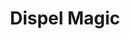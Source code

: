 ---
title: "Dispel Magic"

spell:
  schools:
    - name:        "Abjuration"
      subschools:  []
      descriptors: []
  classes:
    - name:  "Bard"
      abbr:  "Brd"
      level: 3
    - name:  "Cleric"
      abbr:  "Clr"
      level: 3
    - name:  "Druid"
      abbr:  "Drd"
      level: 4
    - name:  "Paladin"
      abbr:  "Pal"
      level: 3
    - name:  "Sorcerer/Wizard"
      abbr:  "Sor/Wiz"
      level: 3
  domains:
    - name:  "Magic"
      abbr:  "Magic"
      level: 3
  components:         [V, S]
  castingTime:        "1 standard action"
  range:              "Medium (100 ft. + 10 ft./level)"
  target:             "One spellcaster, creature, or object; or 20-ft.-radius burst"
  duration:           "Instantaneous"
  savingThrow:        "None"
  spellResistance:    "No"
  description:        |
    You can use dispel magic to end ongoing spells that have been cast on a creature or object, to temporarily suppress the magical abilities of a magic item, to end ongoing spells (or at least their effects) within an area, or to counter another spellcaster's spell. A dispelled spell ends as if its duration had expired. Some spells, as detailed in their descriptions, can't be defeated by dispel magic. Dispel magic can dispel (but not counter) spell-like effects just as it does spells.

    **Note:** The effect of a spell with an instantaneous duration can't be dispelled, because the magical effect is already over before the dispel magic can take effect.

    You choose to use dispel magic in one of three ways: a targeted dispel, an area dispel, or a counterspell:

    Targeted Dispel: One object, creature, or spell is the target of the dispel magic spell. You make a dispel check ({% die_roll 1 20 0 %} + your caster level, maximum +10) against the spell or against each ongoing spell currently in effect on the object or creature. The DC for this dispel check is 11 + the spell's caster level. If you succeed on a particular check, that spell is dispelled; if you fail, that spell remains in effect.

    If you target an object or creature that is the effect of an ongoing spell (such as a monster summoned by monster summoning), you make a dispel check to end the spell that conjured the object or creature.

    If the object that you target is a magic item, you make a dispel check against the item's caster level. If you succeed, all the item's magical properties are suppressed for {% die_roll 1 4 0 %} rounds, after which the item recovers on its own. A suppressed item becomes nonmagical for the duration of the effect. An interdimensional interface (such as a bag of holding) is temporarily closed. A magic item's physical properties are unchanged: A suppressed magic sword is still a sword (a masterwork sword, in fact). Artifacts and deities are unaffected by mortal magic such as this.

    You automatically succeed on your dispel check against any spell that you cast yourself.

    Area Dispel: When dispel magic is used in this way, the spell affects everything within a 20-foot radius.

    For each creature within the area that is the subject of one or more spells, you make a dispel check against the spell with the highest caster level. If that check fails, you make dispel checks against progressively weaker spells until you dispel one spell (which discharges the dispel magic spell so far as that target is concerned) or until you fail all your checks. The creature's magic items are not affected.

    For each object within the area that is the target of one or more spells, you make dispel checks as with creatures. Magic items are not affected by an area dispel.

    For each ongoing area or effect spell whose point of origin is within the area of the dispel magic spell, you can make a dispel check to dispel the spell.

    For each ongoing spell whose area overlaps that of the dispel magic spell, you can make a dispel check to end the effect, but only within the overlapping area.

    If an object or creature that is the effect of an ongoing spell (such as a monster summoned by monster summoning) is in the area, you can make a dispel check to end the spell that conjured that object or creature (returning it whence it came) in addition to attempting to dispel spells targeting the creature or object.

    You may choose to automatically succeed on dispel checks against any spell that you have cast.

    Counterspell: When dispel magic is used in this way, the spell targets a spellcaster and is cast as a counterspell. Unlike a true counterspell, however, dispel magic may not work; you must make a dispel check to counter the other spellcaster's spell.
---